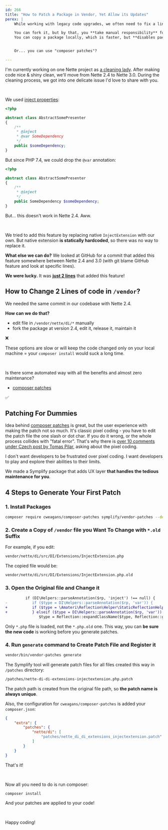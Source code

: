 ```yaml
---
id: 266
title: "How to Patch a Package in Vendor, Yet Allow its Updates"
perex: |
    While working with legacy code upgrades, we often need to fix a line or two in 3rd party package in `/vendor`.

    You can fork it, but by that, you **take manual responsibility** for all the package updates.
    You can copy a package locally, which is faster, but **disables package updates**.


    Or... you can use "composer patches"?

---
```


I'm currently working on one Nette project as [a cleaning lady](/blog/2020/04/27/forget-complex-migrations-use-cleaning-lady-checklist/). After making code nice & shiny clean, we'll move from Nette 2.4 to Nette 3.0. During the cleaning process, we got into one delicate issue I'd love to share with you.

<br>

We used [inject properties](/blog/2020/06/01/inject-or-required-will-get-you-any-service-fast/):

```php
<?php

abstract class AbstractSomePresenter
{
    /**
     * @inject
     * @var SomeDependency
     */
    public $someDependency;
}
```

But since PHP 7.4, we could drop the `@var` annotation:

```php
<?php

abstract class AbstractSomePresenter
{
    /**
     * @inject
     */
    public SomeDependency $someDependency;
}
```

But... this doesn't work in Nette 2.4. Aww.

<br>

We tried to add this feature by replacing native `InjectExtension` with our own. But native extension **is statically hardcoded**, so there was no way to replace it.

**What else we can do?** We looked at GitHub for a commit that added this feature somewhere between Nette 2.4 and 3.0 (with git blame GitHub feature and look at specific lines).

**We were lucky.** It was [**just 2 lines**](https://github.com/nette/di/commit/24df5e6af0ecf18542dc6e721112598bc648082c#diff-e7f245a9be21411c36d839ed85a17457) that added this feature!

## How to Change 2 Lines of code in `/vendor`?

We needed the same commit in our codebase with Nette 2.4.

**How can we do that?**

- edit file in `/vendor/nette/di/*` manually
- fork the package at version 2.4, edit it, release it, maintain it

❌

These options are slow or will keep the code changed only on your local machine = your `composer install` would suck a long time.

<br>

Is there some automated way with all the benefits and almost zero maintenance?

- [composer patches](https://github.com/cweagans/composer-patches)

✅

## Patching For Dummies

Idea behind [composer patches](https://github.com/cweagans/composer-patches) is great, but the user experience with making the patch not so much. It's classic pixel coding - you have to edit the patch file the one slash or dot char. If you do it wrong, or the whole process collides with "fatal error". That's why there is [over 10 comments under Czech post by Tomas Pilar](https://pehapkari.cz/blog/2017/01/20/jak-snadno-a-rychle-upravovat-soubory-ve-vendoru), asking about the pixel coding.

I don't want developers to be frustrated over pixel coding. I want developers to play and explore their abilities to their limits.

We made a Symplify package that adds UX layer **that handles the tedious maintenance for you**.

## 4 Steps to Generate Your First Patch

### 1. Install Packages

```bash
composer require cweagans/composer-patches symplify/vendor-patches --dev
```

### 2. Create a Copy of `/vendor` file you Want To Change with `*.old` Suffix

For example, if you edit:

```bash
vendor/nette/di/src/DI/Extensions/InjectExtension.php
```

The copied file would be:

```bash
vendor/nette/di/src/DI/Extensions/InjectExtension.php.old
```

### 3. Open the Original file and Change it

```diff
         if (DI\Helpers::parseAnnotation($rp, 'inject') !== null) {
-           if ($type = DI\Helpers::parseAnnotation($rp, 'var')) {
+           if ($type = \Amateri\Reflection\Helper\StaticReflectionHelper::getPropertyType($rp)) {
+           } elseif ($type = DI\Helpers::parseAnnotation($rp, 'var')) {
               $type = Reflection::expandClassName($type, Reflection::getPropertyDeclaringClass($rp));
```

Only `*.php` file is loaded, not the `*.php.old` one. This way, you can **be sure the new code** is working before you generate patches.

### 4. Run `generate` command to Create Patch File and Register it

```bash
vendor/bin/vendor-patches generate
```

The Symplify tool will generate patch files for all files created this way in `/patches` directory:

```bash
/patches/nette-di-di-extensions-injectextension.php.patch
```

The patch path is created from the original file path, so **the patch name is always unique**.

Also, the configuration for `cweagans/composer-patches` is added your `composer.json`:

```json
{
    "extra": {
        "patches": {
            "nette/di": [
                "patches/nette_di_di_extensions_injectextension.patch"
            ]
        }
    }
}
```

That's it!

<br>

Now all you need to do is run composer:

```bash
composer install
```

And your patches are applied to your code!

<br>

Happy coding!
